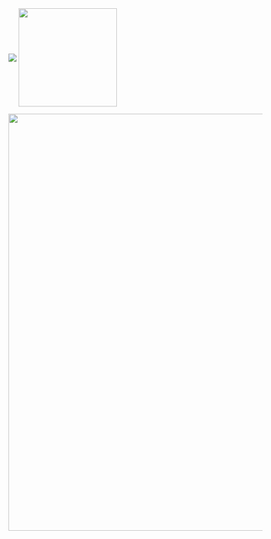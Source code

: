 <span>
  <img align="center" src="https://github-readme-stats.vercel.app/api?username=6uclz1&show_icons=true&custom_title=GitHub%20Status&title_color=ffffff&border_radius=12&icon_color=ffffff&hide_border=true&text_color=ffffff&text_bold=true&bg_color=DEG,ff7689,9f92ff,54d0ff" />
  <img height=195px align="center" src="https://github-readme-stats.vercel.app/api/top-langs/?username=6uclz1&layout=compact&title_color=ffffff&border_radius=12&hide_border=true&text_color=ffffff&text_bold=true&bg_color=DEG,ff7689,9f92ff,54d0ff" />
</span>

<span></span>

<span>
  <img width="827px" src="https://github-profile-trophy.vercel.app/?username=6uclz1&theme=gruvbox&no-frame=true&margin-w=3&column=-1" />
</span>
